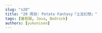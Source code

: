```yaml
---
slug: "s20"
title: "20 周目: Potato Fantasy『土豆幻想』"
tags: [暑假服, Java, Bedrock]
authors: [yukonisen]
---
```


<!--truncate-->